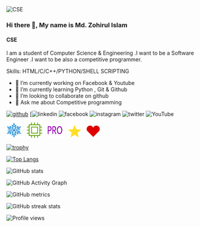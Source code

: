 ![CSE](https://avatars.githubusercontent.com/u/109040990?v=4)

### Hi there 👋, My name is Md. Zohirul Islam
#### CSE


I am a student of Computer Science & Engineering .I want to be a Software Engineer .I  want to be also a competitive programmer.

Skills: HTML/C/C++/PYTHON/SHELL SCRIPTING

- 🔭 I’m currently working on Facebook & Youtube 
- 🌱 I’m currently learning Python , Git & Github 
- 👯 I’m looking to collaborate on github 
- 💬 Ask me about Competitive programming 


[<img src='https://cdn.jsdelivr.net/npm/simple-icons@3.0.1/icons/github.svg' alt='github' height='40'>](https://github.com/ZohirBhuiyan)  [<img src='https://cdn.jsdelivr.net/npm/simple-icons@3.0.1/icons/linkedin.svg' alt='linkedin' height='40'>  <img src='https://cdn.jsdelivr.net/npm/simple-icons@3.0.1/icons/facebook.svg' alt='facebook' height='40'>  <img src='https://cdn.jsdelivr.net/npm/simple-icons@3.0.1/icons/instagram.svg' alt='instagram' height='40'>  <img src='https://cdn.jsdelivr.net/npm/simple-icons@3.0.1/icons/twitter.svg' alt='twitter' height='40'>  <img src='https://cdn.jsdelivr.net/npm/simple-icons@3.0.1/icons/youtube.svg' alt='YouTube' height='40'> 

<a href='https://archiveprogram.github.com/'><img src='https://raw.githubusercontent.com/acervenky/animated-github-badges/master/assets/acbadge.gif' width='40' height='40'></a> <a href='https://docs.github.com/en/developers'><img src='https://raw.githubusercontent.com/acervenky/animated-github-badges/master/assets/devbadge.gif' width='40' height='40'></a> <a href='https://github.com/pricing'><img src='https://raw.githubusercontent.com/acervenky/animated-github-badges/master/assets/pro.gif' width='40' height='40'></a> <a href='https://stars.github.com/'><img src='https://raw.githubusercontent.com/acervenky/animated-github-badges/master/assets/starbadge.gif' width='35' height='35'></a> <a href='https://docs.github.com/en/github/supporting-the-open-source-community-with-github-sponsors'><img src='https://raw.githubusercontent.com/acervenky/animated-github-badges/master/assets/sponsorbadge.gif' width='35' height='35'></a> 

[![trophy](https://github-profile-trophy.vercel.app/?username=ZohirBhuiyan)](https://github.com/ryo-ma/github-profile-trophy)

[![Top Langs](https://github-readme-stats.vercel.app/api/top-langs/?username=ZohirBhuiyan)](https://github.com/anuraghazra/github-readme-stats)

![GitHub stats](https://github-readme-stats.vercel.app/api?username=ZohirBhuiyan&show_icons=true&count_private=true)  

![GitHub Activity Graph](https://activity-graph.herokuapp.com/graph?username=ZohirBhuiyan)  

![GitHub metrics](https://metrics.lecoq.io/ZohirBhuiyan)  

![GitHub streak stats](https://streak-stats.demolab.com/?user=ZohirBhuiyan)  

![Profile views](https://gpvc.arturio.dev/ZohirBhuiyan)  
